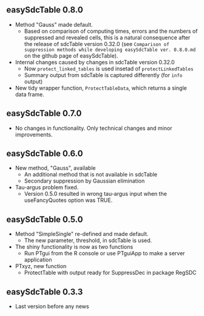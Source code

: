 ## easySdcTable	0.8.0

* Method "Gauss" made default. 
  - Based on comparison of computing times, errors and the numbers of suppressed and revealed cells,
this is a natural consequence after the release of sdcTable version 0.32.0 
(see `Comparison of suppression methods while developing easySdcTable ver. 0.8.0.md` on the github page of easySdcTable). 
* Internal changes caused by changes in sdcTable version 0.32.0
  - Now `protect_linked_tables` is used insetad of `protectLinkedTables`
  - Summary output from sdcTable is captured differently (for `info` output)
* New tidy wrapper function, `ProtectTableData`,  which returns a single data frame. 


## easySdcTable	0.7.0

* No changes in functionality. Only technical changes and minor improvements. 


## easySdcTable	0.6.0

* New method, "Gauss", available 
  - An additional method that is not available in sdcTable
  - Secondary suppression by Gaussian elimination
* Tau-argus problem fixed. 
  - Version 0.5.0 resulted in wrong tau-argus input when the useFancyQuotes option was TRUE.  

## easySdcTable	0.5.0

* Method "SimpleSingle" re-defined and made default. 
  - The new parameter, threshold, in sdcTable is used. 
* The shiny functionality is now as two functions  
  - Run PTgui from the R console or use PTguiApp to make a server application
* PTxyz, new function
  - ProtectTable with output ready for SuppressDec in package RegSDC
  
## easySdcTable	0.3.3

* Last version before any news
